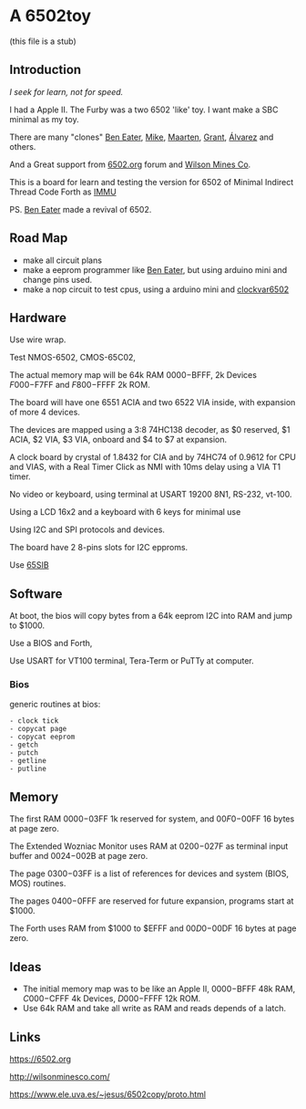 # A 6502toy

(this file is a stub)

## Introduction

_I seek for learn, not for speed._

I had a Apple II. The Furby was a two 6502 'like' toy. I want make a SBC minimal as my toy.

There are many "clones" [Ben Eater](https://eater.net/6502), [Mike](https://github.com/mike42/6502-computer), [Maarten](https://github.com/maarten-pennings/6502/tree/master), [Grant](http://searle.x10host.com/6502/Simple6502.html), [Álvarez](https://www.ele.uva.es/~jesus/6502copy/proto.html) and others.

And a Great support from [6502.org](http://6502.org/) forum and [Wilson Mines Co](http://wilsonminesco.com/).

This is a board for learn and testing the version for 6502 of Minimal Indirect Thread Code Forth as [IMMU](https://github.com/agsb/immu)

PS. 
        [Ben Eater](https://www.youtube.com/watch?v=LnzuMJLZRdU) made a revival of 6502. 
        
      
## Road Map

- make all circuit plans
- make a eeprom programmer like [Ben Eater](https://github.com/beneater/eeprom-programmer), but using arduino mini and change pins used.
- make a nop circuit to test cpus, using a arduino mini and [clockvar6502](https://github.com/maarten-pennings/6502/blob/master/1clock/clockvar6502)
        

## Hardware

Use wire wrap. 

Test NMOS-6502, CMOS-65C02,


The actual memory map will be 64k RAM $0000-$BFFF, 2k Devices $F000-$F7FF and $F800-$FFFF 2k ROM. 

The board will have one 6551 ACIA and two 6522 VIA inside, with expansion of more 4 devices.

The devices are mapped using a 3:8 74HC138 decoder, as $0 reserved, $1 ACIA, $2 VIA, $3 VIA, onboard and $4 to $7 at expansion.

A clock board by crystal of 1.8432 for CIA and by 74HC74 of 0.9612 for CPU and VIAS, with a Real Timer Click as NMI with 10ms delay using a VIA T1 timer.

No video or keyboard, using terminal at USART 19200 8N1, RS-232, vt-100.

Using a LCD 16x2 and a keyboard with 6 keys for minimal use

Using I2C and SPI protocols and devices. 

The board have 2 8-pins slots for I2C epproms.

Use [65SIB](http://forum.6502.org/viewtopic.php?t=1064&start=105)

## Software

At boot, the bios will copy bytes from a 64k eeprom I2C into RAM and jump to $1000.

Use a BIOS and Forth, 

Use USART for VT100 terminal, Tera-Term or PuTTy at computer.

### Bios

generic routines at bios:

    - clock tick
    - copycat page
    - copycat eeprom
    - getch
    - putch
    - getline
    - putline

## Memory 

The first RAM $0000-$03FF 1k reserved for system, and $00F0-$00FF 16 bytes at page zero. 

The Extended Wozniac Monitor uses RAM at $0200-$027F as terminal input buffer and $0024-$002B at page zero. 

The page $0300-$03FF is a list of references for devices and system (BIOS, MOS) routines.

The pages $0400-$0FFF are reserved for future expansion, programs start at $1000.

The Forth uses RAM from $1000 to $EFFF and $00D0-$00DF 16 bytes at page zero.

## Ideas

- The initial memory map was to be like an Apple II, $0000-$BFFF 48k RAM, $C000-$CFFF 4k Devices, $D000-$FFFF 12k ROM.
- Use 64k RAM and take all write as RAM and reads depends of a latch.

## Links

https://6502.org

http://wilsonminesco.com/

https://www.ele.uva.es/~jesus/6502copy/proto.html


